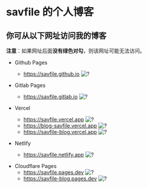 # savfile 的个人博客

## 你可从以下网址访问我的博客

**注意**：如果网址后面**没有绿色对勾**，则该网址可能无法访问。

- Github Pages
    - https://savfile.github.io ![?](https://savfile.github.io/ok.svg)

- Gitlab Pages
    - https://savfile.gitlab.io ![?](https://savfile.gitlab.io/ok.svg)

- Vercel
    - https://savfile.vercel.app ![?](https://savfile.vercel.app/ok.svg)
    - https://blog-savfile.vercel.app ![?](https://blog-savfile.vercel.app/ok.svg)
    - https://savfile-blog.vercel.app ![?](https://savfile-blog.vercel.app/ok.svg)

- Netlify
    - https://savfile.netlify.app ![?](https://savfile.netlify.app/ok.svg)

<!--
- Bitbucket Cloud
    - https://savfile.bitbucket.io ![?](https://savfile.bitbucket.io/ok.svg)
-->

-  Cloudflare Pages
    - https://savfile.pages.dev ![?](https://savfile.pages.dev/ok.svg)
    - https://savfile-blog.pages.dev ![?](https://savfile-blog.pages.dev/ok.svg)

<!--
- Gitee Pages
    - https://savfile.gitee.io ![?](https://savfile.gitee.io/ok.svg)
-->
